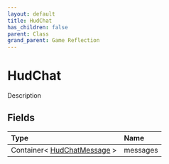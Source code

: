 ```yaml
---
layout: default
title: HudChat
has_children: false
parent: Class
grand_parent: Game Reflection
---
```

# HudChat
Description 

## Fields

| Type | Name |
|:----------|:--------------|
| Container< [HudChatMessage](/riftbreaker-wiki/docs/game-reflection/classes/hud_chat_message/) > | messages |

